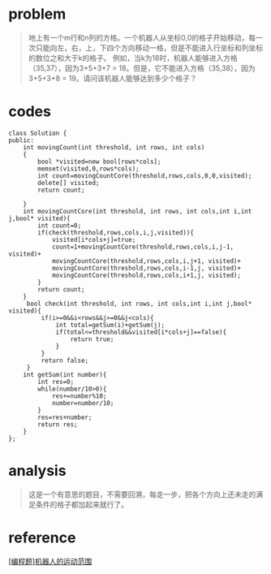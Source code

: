 # problem
>地上有一个m行和n列的方格。一个机器人从坐标0,0的格子开始移动，每一次只能向左，右，上，下四个方向移动一格，但是不能进入行坐标和列坐标的数位之和大于k的格子。 例如，当k为18时，机器人能够进入方格（35,37），因为3+5+3+7 = 18。但是，它不能进入方格（35,38），因为3+5+3+8 = 19。请问该机器人能够达到多少个格子？
# codes
```
class Solution {
public:
    int movingCount(int threshold, int rows, int cols)
    {
        bool *visited=new bool[rows*cols];
        memset(visited,0,rows*cols);
        int count=movingCountCore(threshold,rows,cols,0,0,visited);
        delete[] visited;
        return count;
        
    }
    int movingCountCore(int threshold, int rows, int cols,int i,int j,bool* visited){
        int count=0;
        if(check(threshold,rows,cols,i,j,visited)){
            visited[i*cols+j]=true;
            count=1+movingCountCore(threshold,rows,cols,i,j-1, visited)+
            movingCountCore(threshold,rows,cols,i,j+1, visited)+
            movingCountCore(threshold,rows,cols,i-1,j, visited)+
            movingCountCore(threshold,rows,cols,i+1,j, visited);
        }
        return count;
    }
     bool check(int threshold, int rows, int cols,int i,int j,bool* visited){
         if(i>=0&&i<rows&&j>=0&&j<cols){
             int total=getSum(i)+getSum(j);
             if(total<=threshold&&visited[i*cols+j]==false){
                 return true;
             }
         }
         return false;
     }
    int getSum(int number){
        int res=0;
        while(number/10>0){
            res+=number%10;
            number=number/10;
        }
        res=res+number;
        return res;
    }
};
```
# analysis
>这是一个有意思的题目，不需要回溯，每走一步，把各个方向上还未走的满足条件的格子都加起来就行了。
# reference
[[编程题]机器人的运动范围][1]

[1]: https://www.nowcoder.com/questionTerminal/6e5207314b5241fb83f2329e89fdecc8
